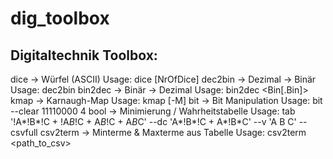 # dig_toolbox

Digitaltechnik Toolbox:
--------------------------
dice     → Würfel (ASCII)                   Usage: dice [NrOfDice]
dec2bin  → Dezimal → Binär                  Usage: dec2bin <Zahl> <NrOfIntBits> <NrOfFracBits>
bin2dec  → Binär → Dezimal                  Usage: bin2dec <Bin[.Bin]>
kmap     → Karnaugh-Map                     Usage: kmap [-M] <vars> <Maxterm RowNr>
bit      → Bit Manipulation                 Usage: bit --clear 11110000 4
bool     → Minimierung / Wahrheitstabelle   Usage: tab '!A*!B*!C + !A*B*!C + A*B*!C + A*B*C' --dc 'A*!B*!C + A*!B*C' --v 'A B C' --csvfull
csv2term → Minterme & Maxterme aus Tabelle  Usage: csv2term <path_to_csv>
